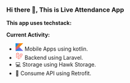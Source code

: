 ### Hi there 👋, This is Live Attendance App

**This app uses techstack:**


**Current Activity:**

- <code><img height="20" src="https://raw.githubusercontent.com/github/explore/80688e429a7d4ef2fca1e82350fe8e3517d3494d/topics/kotlin/kotlin.png"></code> Mobile Apps using kotlin.
- <code><img height="20" src="https://raw.githubusercontent.com/github/explore/80688e429a7d4ef2fca1e82350fe8e3517d3494d/topics/laravel/laravel.png"></code> Backend using Laravel.
- 💻 Storage using Hawk Storage.
- 📝 Consume API using Retrofit.

